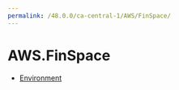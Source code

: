 ```yaml
---
permalink: /48.0.0/ca-central-1/AWS/FinSpace/
---
```


# AWS.FinSpace



* [Environment](Environment.md)